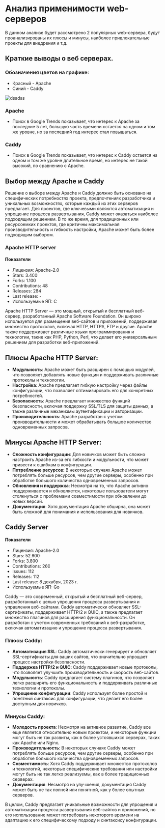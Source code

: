 # Анализ применимости web-серверов

В данном анализе будет рассмотрено 2 популярных web-сервера, будут проанализированы их плюсы и минусы, наиболее привлекательные проекты для внедрения и т.д.

## Краткие выводы о веб серверах.

### Обозначения цветов на графике:
- Красный - Apache
- Синий - Caddy

![dsadas](https://sun9-30.userapi.com/impg/Oq6cIvukRvHLhEj48XiguixzCHL73fjcUtoPjg/Ef_OGbMOqng.jpg?size=1425x443&quality=96&sign=c207fce76732494ee6cdadeebf48cc71&type=album)

### Apache
- Поиск в Google Trends показывает, что интерес к Apache за последние 5 лет, большую часть времени остается на одном и том же уровне, но за последний год интерес стал повышаться.

### Caddy
- Поиск в Google Trends показывает, что интерес к Caddy остается на одном и том же уровне длительное время, но интерес не такой высокий, по сравнению с Apache.

## Выбор между Apache и Caddy
Решение о выборе между Apache и Caddy должно быть основано на специфических потребностях проекта, предпочтениях разработчика и уникальных возможностях, которые каждый из этих серверов предлагает. Для проектов, где ключевыми являются автоматизация и упрощение процесса развертывания, Caddy может оказаться наиболее подходящим решением. В то же время, для традиционных или ресурсоемких проектов, где критичны максимальная производительность и гибкость настройки, Apache может быть более подходящим выбором.

### Apache HTTP server
#### Показатели
- Лицензия: Apache-2.0
- Stars: 3.400
- Forks: 1.100
- Contributions: 48
- Releases: 284
- Last release: -
- Используемые ЯП: C

Apache HTTP Server — это мощный, открытый и бесплатный веб-сервер, разработанный Apache Software Foundation. Он широко используется для размещения веб-сайтов и приложений, поддерживая множество протоколов, включая HTTP, HTTPS, FTP и другие. Apache также поддерживает различные языки программирования и технологии, такие как PHP, Python, Perl, что делает его универсальным решением для разработки веб-приложений.
## Плюсы Apache HTTP Server:
- **Модульность**: Apache может быть расширен с помощью модулей, что позволяет добавлять новые функции и поддерживать различные протоколы и технологии.
- **Настройка**: Apache предлагает гибкую настройку через файлы конфигурации, что позволяет оптимизировать его для конкретных потребностей.
- **Безопасность**: Apache предлагает множество функций безопасности, включая поддержку SSL/TLS для защиты данных, а также различные механизмы аутентификации и авторизации.
- **Производительность**: Apache разработан с учетом производительности и может обрабатывать большое количество одновременных запросов.

## Минусы Apache HTTP Server:
- **Сложность конфигурации**: Для новичков может быть сложно настроить Apache из-за его гибкости и модульности, что может привести к ошибкам в конфигурации.
- **Потребление ресурсов**: В некоторых случаях Apache может потреблять больше ресурсов, чем другие серверы, особенно при обработке большого количества одновременных запросов.
- **Обновления и поддержка**: Несмотря на то, что Apache активно поддерживается и обновляется, некоторые пользователи могут столкнуться с проблемами совместимости при обновлении до новых версий.
- **Документация**: Хотя документация Apache обширна, она может быть сложной для понимания и использования для новичков.

## Caddy Server
#### Показатели
- Лицензия: Apache-2.0
- Stars: 52.600
- Forks: 3.800
- Contributions: 260
- Issues: 112
- Releases: 112
- Last release: 8 декабря, 2023 г.
- Используемые ЯП: Go

Caddy — это современный, открытый и бесплатный веб-сервер, разработанный с целью упрощения процесса развертывания и управления веб-сайтами. Caddy автоматически обновляет SSL-сертификаты, поддерживает HTTP/2 и QUIC, а также предлагает множество плагинов для расширения функциональности. Он разработан с учетом современных требований к веб-разработке, включая автоматизацию и упрощение процесса развертывания.

### Плюсы Caddy:
- **Автоматизация SSL**: Caddy автоматически генерирует и обновляет SSL-сертификаты для ваших сайтов, что значительно упрощает процесс настройки безопасности.
- **Поддержка HTTP/2 и QUIC**: Caddy поддерживает новые протоколы, что позволяет улучшить производительность и скорость веб-сайтов.
- **Модульность**: Caddy предлагает систему плагинов, что позволяет легко расширять его функциональность и поддерживать различные технологии и протоколы.
- **Упрощение конфигурации**: Caddy использует более простой и понятный синтаксис для конфигурации, что делает его более доступным для новичков.

### Минусы Caddy:
- **Молодость проекта**: Несмотря на активное развитие, Caddy все еще является относительно новым проектом, и некоторые функции могут быть не так развиты, как в более устоявшихся серверах, таких как Apache или Nginx.
- **Производительность**: В некоторых случаях Caddy может потреблять больше ресурсов, чем другие серверы, особенно при обработке большого количества одновременных запросов.
- **Совместимость**: Хотя Caddy поддерживает множество протоколов и технологий, некоторые специфические требования или настройки могут быть не так легко реализуемы, как в более традиционных серверах.
- **Документация**: Несмотря на улучшения, документация Caddy может быть не так полной или понятной, как у более опытных серверов.

В целом, Caddy предлагает уникальные возможности для упрощения и автоматизации процесса развертывания веб-сайтов и приложений, но его использование может потребовать некоторого времени на адаптацию к его специфическому подходу и синтаксису конфигурации.
